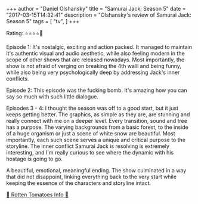 +++
author = "Daniel Olshansky"
title = "Samurai Jack: Season 5"
date = "2017-03-15T14:32:41"
description = "Olshansky's review of Samurai Jack: Season 5"
tags = [
    "tv",
]
+++

Rating: ⭐⭐⭐⭐🌟

Episode 1: It's nostalgic, exciting and action packed. It managed to maintain it's authentic visual and audio aesthetic, while also feeling modern in the scope of other shows that are released nowadays. Most importantly, the show is not afraid of verging on breaking the 4th walll and being funny, while also being very psychologically deep by addressing Jack's inner conflicts.

Episode 2: This episode was the fucking bomb. It's amazing how you can say so much with such little dialogue.

Episodes 3 - 4: I thought the season was off to a good start, but it just keeps getting better. The graphics, as simple as they are, are stunning and really connect with me on a deeper level. Every transition, sound and tree has a purpose. The varying backgrounds from a basic forest, to the inside of a huge organism or just a scene of white snow are beautiful. Most importantly, each such scene serves a unique and critical purpose to the storyline. The inner conflict Samurai Jack is resolving is extremely interesting, and I'm really curious to see where the dynamic with his hostage is going to go.

A beautiful, emotional, meaningful ending. The show culminated in a way that did not disappoint, linking everything back to the very start while keeping the essence of the characters and storyline intact.

[🍅 Rotten Tomatoes Info 🍅](https://www.rottentomatoes.com//tv/samurai_jack/s05)